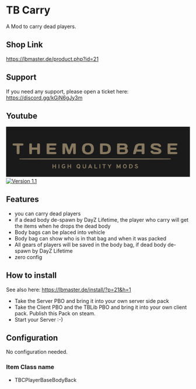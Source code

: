 # TB Carry

A Mod to carry dead players.

## Shop Link
https://lbmaster.de/product.php?id=21

## Support

If you need any support, please open a ticket here: https://discord.gg/kGjN6gJy3m

## Youtube

[![Version 1](./Logo.png)](https://youtu.be/VpCES0LMBiU)
[![Version 1.1](./Logo1.1.png)](https://youtu.be/amBODTDgg38)

## Features

- you can carry dead players
- if a dead body de-spawn by DayZ Lifetime, the player who carry will get the items when he drops the dead body
- Body bags can be placed into vehicle
- Body bag can show who is in that bag and when it was packed
- All gears of players will be saved in the body bag, if dead body de-spawn by DayZ Lifetime 
- zero config


## How to install

See also here: https://lbmaster.de/install/?p=21&h=1

- Take the Server PBO and bring it into your own server side pack
- Take the Client PBO and the TBLib PBO and bring it into your own client pack. Publish this Pack on steam.
- Start your Server :-) 

## Configuration

No configuration needed.

### Item Class name
- TBCPlayerBaseBodyBack